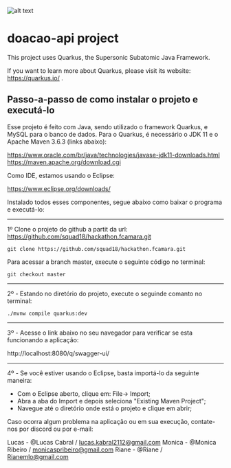 ![alt text](https://postimg.cc/MMKRh3T4)

# doacao-api project

This project uses Quarkus, the Supersonic Subatomic Java Framework.

If you want to learn more about Quarkus, please visit its website: https://quarkus.io/ .



## Passo-a-passo de como instalar o projeto e executá-lo

Esse projeto é feito com Java, sendo utilizado o framework Quarkus, e MySQL para o banco de dados.
Para o Quarkus, é necessário o JDK 11 e o Apache Maven 3.6.3 (links abaixo):

https://www.oracle.com/br/java/technologies/javase-jdk11-downloads.html
https://maven.apache.org/download.cgi

Como IDE, estamos usando o Eclipse:

https://www.eclipse.org/downloads/


Instalado todos esses componentes, segue abaixo como baixar o programa e executá-lo:


*****
1º Clone o projeto do github a partit da url: https://github.com/squad18/hackathon.fcamara.git 

```shell script
git clone https://github.com/squad18/hackathon.fcamara.git
```

Para acessar a branch master, execute o seguinte código no terminal:

```shell script
git checkout master
```


*****
2º - Estando no diretório do projeto, execute o seguinde comanto no terminal:

```shell script
./mvnw compile quarkus:dev
```


*****
3º - Acesse o link abaixo no seu navegador para verificar se esta funcionando a aplicação:

http://localhost:8080/q/swagger-ui/



*****
4º - Se você estiver usando o Eclipse, basta importá-lo da seguinte maneira:

- Com o Eclipse aberto, clique em: File-> Import;
- Abra   a aba do Import e depois seleciona "Existing Maven Project";
- Navegue até o diretório onde está o projeto e clique em abrir;


Caso ocorra algum problema na aplicação ou em sua execução, contate-nos por discord ou por e-mail:

Lucas - @Lucas Cabral / lucas.kabral2112@gmail.com
Monica - @Monica Ribeiro / monicaspribeiro@gmail.com
Riane - @Riane / Rianemlo@gmail.com